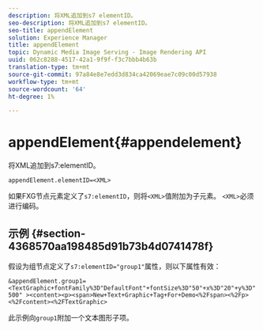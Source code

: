 ```yaml
---
description: 将XML追加到s7 elementID。
seo-description: 将XML追加到s7 elementID。
seo-title: appendElement
solution: Experience Manager
title: appendElement
topic: Dynamic Media Image Serving - Image Rendering API
uuid: 062c8288-4517-42a1-9f9f-f3c7bbb4b63b
translation-type: tm+mt
source-git-commit: 97a84e8e7edd3d834ca42069eae7c09c00d57938
workflow-type: tm+mt
source-wordcount: '64'
ht-degree: 1%

---
```



# appendElement{#appendelement}

将XML追加到s7:elementID。

`appendElement.elementID=<XML>`

如果FXG节点元素定义了`s7:elementID`，则将`<XML>`值附加为子元素。 `<XML>`必须进行编码。

## 示例 {#section-4368570aa198485d91b73b4d0741478f}

假设为组节点定义了`s7:elementID="group1"`属性，则以下属性有效：

`&appendElement.group1=<TextGraphic+fontFamily%3D"DefaultFont"+fontSize%3D"50"+x%3D"20"+y%3D"500" ><content><p><span>New+Text+Graphic+Tag+For+Demo<%2Fspan><%2Fp><%2Fcontent><%2FTextGraphic>`

此示例向`group1`附加一个文本图形子项。
